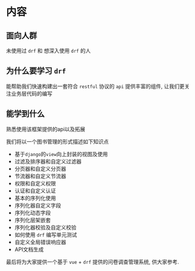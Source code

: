# 内容

## 面向人群

未使用过 `drf` 和 想深入使用 `drf` 的人

## 为什么要学习 `drf`

能帮助我们快速构建出一套符合 `restful` 协议的 `api`
提供丰富的组件, 让我们更关注业务层代码的编写

## 能学到什么

熟悉使用该框架提供的api以及拓展

我们将以一个图书管理的形式描述如下知识点

- 基于`django`的`view`向上封装的视图及使用
- 过滤及排序器和自定义过滤器
- 分页器和自定义分页器
- 节流器和自定义节流器
- 权限和自定义权限
- 认证和自定义认证
- 基本的序列化使用
- 序列化器自定义字段
- 序列化动态字段
- 序列化层架嵌套
- 序列化器校验及自定义校验
- 如何使用 `drf` 编写单元测试
- 自定义全局错误响应器
- API文档生成

最后将为大家提供一个基于 `vue` + `drf` 提供的问卷调查管理系统, 供大家参考.
